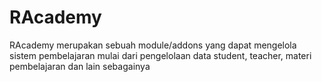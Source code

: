 # RAcademy

RAcademy merupakan sebuah module/addons yang dapat mengelola sistem pembelajaran mulai dari pengelolaan data student, teacher, materi pembelajaran dan lain sebagainya
